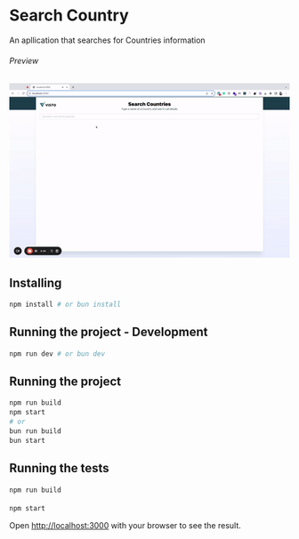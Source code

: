 
# Search Country
An apllication that searches for Countries information

###### Preview
![Preview](/preview.gif "Application Preview")

## Installing

```sh
npm install # or bun install
```

## Running the project - Development
```sh
npm run dev # or bun dev
```

## Running the project
```sh
npm run build
npm start
# or 
bun run build
bun start
```

## Running the tests
```sh
npm run build

npm start
```
Open [http://localhost:3000](http://localhost:3000) with your browser to see the result.